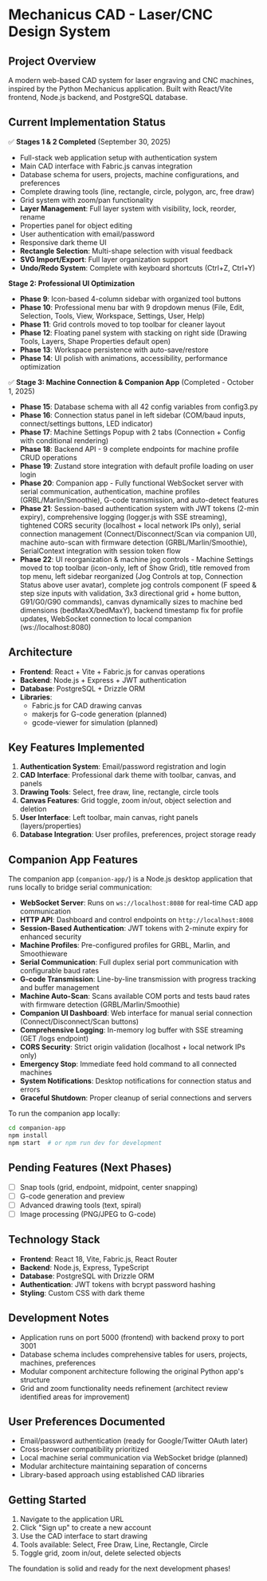 # Mechanicus CAD - Laser/CNC Design System

## Project Overview
A modern web-based CAD system for laser engraving and CNC machines, inspired by the Python Mechanicus application. Built with React/Vite frontend, Node.js backend, and PostgreSQL database.

## Current Implementation Status
✅ **Stages 1 & 2 Completed** (September 30, 2025)
- Full-stack web application setup with authentication system
- Main CAD interface with Fabric.js canvas integration
- Database schema for users, projects, machine configurations, and preferences
- Complete drawing tools (line, rectangle, circle, polygon, arc, free draw)
- Grid system with zoom/pan functionality
- **Layer Management**: Full layer system with visibility, lock, reorder, rename
- Properties panel for object editing
- User authentication with email/password
- Responsive dark theme UI
- **Rectangle Selection**: Multi-shape selection with visual feedback
- **SVG Import/Export**: Full layer organization support
- **Undo/Redo System**: Complete with keyboard shortcuts (Ctrl+Z, Ctrl+Y)

**Stage 2: Professional UI Optimization**
- **Phase 9**: Icon-based 4-column sidebar with organized tool buttons
- **Phase 10**: Professional menu bar with 9 dropdown menus (File, Edit, Selection, Tools, View, Workspace, Settings, User, Help)
- **Phase 11**: Grid controls moved to top toolbar for cleaner layout
- **Phase 12**: Floating panel system with stacking on right side (Drawing Tools, Layers, Shape Properties default open)
- **Phase 13**: Workspace persistence with auto-save/restore
- **Phase 14**: UI polish with animations, accessibility, performance optimization

✅ **Stage 3: Machine Connection & Companion App** (Completed - October 1, 2025)
- **Phase 15**: Database schema with all 42 config variables from config3.py
- **Phase 16**: Connection status panel in left sidebar (COM/baud inputs, connect/settings buttons, LED indicator)
- **Phase 17**: Machine Settings Popup with 2 tabs (Connection + Config with conditional rendering)
- **Phase 18**: Backend API - 9 complete endpoints for machine profile CRUD operations
- **Phase 19**: Zustand store integration with default profile loading on user login
- **Phase 20**: Companion app - Fully functional WebSocket server with serial communication, authentication, machine profiles (GRBL/Marlin/Smoothie), G-code transmission, and auto-detect features
- **Phase 21**: Session-based authentication system with JWT tokens (2-min expiry), comprehensive logging (logger.js with SSE streaming), tightened CORS security (localhost + local network IPs only), serial connection management (Connect/Disconnect/Scan via companion UI), machine auto-scan with firmware detection (GRBL/Marlin/Smoothie), SerialContext integration with session token flow
- **Phase 22**: UI reorganization & machine jog controls - Machine Settings moved to top toolbar (icon-only, left of Show Grid), title removed from top menu, left sidebar reorganized (Jog Controls at top, Connection Status above user avatar), complete jog controls component (F speed & step size inputs with validation, 3x3 directional grid + home button, G91/G0/G90 commands), canvas dynamically sizes to machine bed dimensions (bedMaxX/bedMaxY), backend timestamp fix for profile updates, WebSocket connection to local companion (ws://localhost:8080)

## Architecture
- **Frontend**: React + Vite + Fabric.js for canvas operations
- **Backend**: Node.js + Express + JWT authentication
- **Database**: PostgreSQL + Drizzle ORM
- **Libraries**: 
  - Fabric.js for CAD drawing canvas
  - makerjs for G-code generation (planned)
  - gcode-viewer for simulation (planned)

## Key Features Implemented
1. **Authentication System**: Email/password registration and login
2. **CAD Interface**: Professional dark theme with toolbar, canvas, and panels
3. **Drawing Tools**: Select, free draw, line, rectangle, circle tools
4. **Canvas Features**: Grid toggle, zoom in/out, object selection and deletion
5. **User Interface**: Left toolbar, main canvas, right panels (layers/properties)
6. **Database Integration**: User profiles, preferences, project storage ready

## Companion App Features
The companion app (`companion-app/`) is a Node.js desktop application that runs locally to bridge serial communication:
- **WebSocket Server**: Runs on `ws://localhost:8080` for real-time CAD app communication
- **HTTP API**: Dashboard and control endpoints on `http://localhost:8008`
- **Session-Based Authentication**: JWT tokens with 2-minute expiry for enhanced security
- **Machine Profiles**: Pre-configured profiles for GRBL, Marlin, and Smoothieware
- **Serial Communication**: Full duplex serial port communication with configurable baud rates
- **G-code Transmission**: Line-by-line transmission with progress tracking and buffer management
- **Machine Auto-Scan**: Scans available COM ports and tests baud rates with firmware detection (GRBL/Marlin/Smoothie)
- **Companion UI Dashboard**: Web interface for manual serial connection (Connect/Disconnect/Scan buttons)
- **Comprehensive Logging**: In-memory log buffer with SSE streaming (GET /logs endpoint)
- **CORS Security**: Strict origin validation (localhost + local network IPs only)
- **Emergency Stop**: Immediate feed hold command to all connected machines
- **System Notifications**: Desktop notifications for connection status and errors
- **Graceful Shutdown**: Proper cleanup of serial connections and servers

To run the companion app locally:
```bash
cd companion-app
npm install
npm start  # or npm run dev for development
```

## Pending Features (Next Phases)
- [ ] Snap tools (grid, endpoint, midpoint, center snapping)
- [ ] G-code generation and preview
- [ ] Advanced drawing tools (text, spiral)
- [ ] Image processing (PNG/JPEG to G-code)

## Technology Stack
- **Frontend**: React 18, Vite, Fabric.js, React Router
- **Backend**: Node.js, Express, TypeScript
- **Database**: PostgreSQL with Drizzle ORM
- **Authentication**: JWT tokens with bcrypt password hashing
- **Styling**: Custom CSS with dark theme

## Development Notes
- Application runs on port 5000 (frontend) with backend proxy to port 3001
- Database schema includes comprehensive tables for users, projects, machines, preferences
- Modular component architecture following the original Python app's structure
- Grid and zoom functionality needs refinement (architect review identified areas for improvement)

## User Preferences Documented
- Email/password authentication (ready for Google/Twitter OAuth later)
- Cross-browser compatibility prioritized 
- Local machine serial communication via WebSocket bridge (planned)
- Modular architecture maintaining separation of concerns
- Library-based approach using established CAD libraries

## Getting Started
1. Navigate to the application URL
2. Click "Sign up" to create a new account
3. Use the CAD interface to start drawing
4. Tools available: Select, Free Draw, Line, Rectangle, Circle
5. Toggle grid, zoom in/out, delete selected objects

The foundation is solid and ready for the next development phases!
